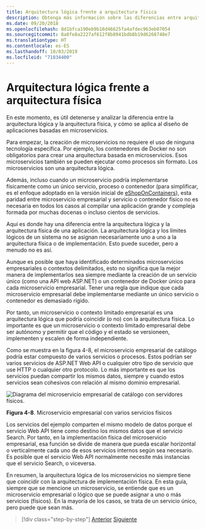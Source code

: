 ```yaml
---
title: Arquitectura lógica frente a arquitectura física
description: Obtenga más información sobre las diferencias entre arquitecturas físicas y lógicas.
ms.date: 09/20/2018
ms.openlocfilehash: 8d1bfca190eb9b18d46625fa4afdec963eb07054
ms.sourcegitcommit: 8a0fe8a2227af612f8b8941bdb8b19d6268748e7
ms.translationtype: HT
ms.contentlocale: es-ES
ms.lasthandoff: 10/03/2019
ms.locfileid: "71834400"
---
```

# <a name="logical-architecture-versus-physical-architecture"></a>Arquitectura lógica frente a arquitectura física

En este momento, es útil detenerse y analizar la diferencia entre la arquitectura lógica y la arquitectura física, y cómo se aplica al diseño de aplicaciones basadas en microservicios.

Para empezar, la creación de microservicios no requiere el uso de ninguna tecnología específica. Por ejemplo, los contenedores de Docker no son obligatorios para crear una arquitectura basada en microservicios. Esos microservicios también se pueden ejecutar como procesos sin formato. Los microservicios son una arquitectura lógica.

Además, incluso cuando un microservicio podría implementarse físicamente como un único servicio, proceso o contenedor (para simplificar, es el enfoque adoptado en la versión inicial de [eShopOnContainers](https://aka.ms/MicroservicesArchitecture)), esta paridad entre microservicio empresarial y servicio o contenedor físico no es necesaria en todos los casos al compilar una aplicación grande y compleja formada por muchas docenas o incluso cientos de servicios.

Aquí es donde hay una diferencia entre la arquitectura lógica y la arquitectura física de una aplicación. La arquitectura lógica y los límites lógicos de un sistema no se asignan necesariamente uno a uno a la arquitectura física o de implementación. Esto puede suceder, pero a menudo no es así.

Aunque es posible que haya identificado determinados microservicios empresariales o contextos delimitados, esto no significa que la mejor manera de implementarlos sea siempre mediante la creación de un servicio único (como una API web ASP.NET) o un contenedor de Docker único para cada microservicio empresarial. Tener una regla que indique que cada microservicio empresarial debe implementarse mediante un único servicio o contenedor es demasiado rígido.

Por tanto, un microservicio o contexto limitado empresarial es una arquitectura lógica que podría coincidir (o no) con la arquitectura física. Lo importante es que un microservicio o contexto limitado empresarial debe ser autónomo y permitir que el código y el estado se versioneen, implementen y escalen de forma independiente.

Como se muestra en la figura 4-8, el microservicio empresarial de catálogo podría estar compuesto de varios servicios o procesos. Estos podrían ser varios servicios de ASP.NET Web API o cualquier otro tipo de servicio que use HTTP o cualquier otro protocolo. Lo más importante es que los servicios puedan compartir los mismos datos, siempre y cuando estos servicios sean cohesivos con relación al mismo dominio empresarial.

![Diagrama del microservicio empresarial de catálogo con servidores físicos.](./media/logical-versus-physical-architecture/multiple-physical-services.png)

**Figura 4-8**. Microservicio empresarial con varios servicios físicos

Los servicios del ejemplo comparten el mismo modelo de datos porque el servicio Web API tiene como destino los mismos datos que el servicio Search. Por tanto, en la implementación física del microservicio empresarial, esa función se divide de manera que pueda escalar horizontal o verticalmente cada uno de esos servicios internos según sea necesario. Es posible que el servicio Web API normalmente necesite más instancias que el servicio Search, o viceversa.

En resumen, la arquitectura lógica de los microservicios no siempre tiene que coincidir con la arquitectura de implementación física. En esta guía, siempre que se mencione un microservicio, se entiende que es un microservicio empresarial o lógico que se puede asignar a uno o más servicios (físicos). En la mayoría de los casos, se trata de un servicio único, pero puede que sean más.

>[!div class="step-by-step"]
>[Anterior](data-sovereignty-per-microservice.md)
>[Siguiente](distributed-data-management.md)
